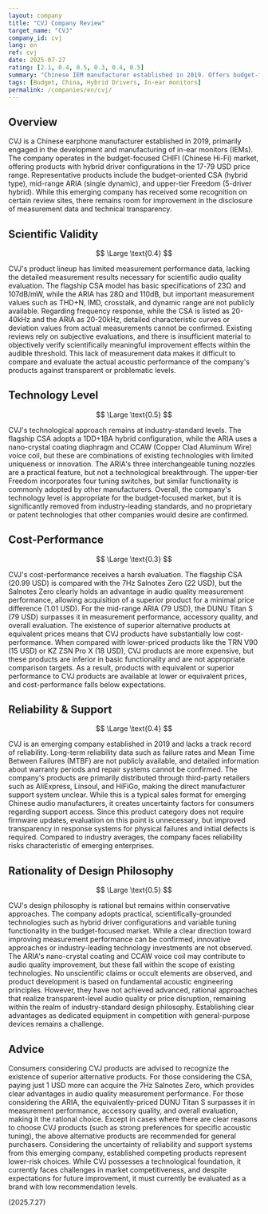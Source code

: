 ```yaml
---
layout: company
title: "CVJ Company Review"
target_name: "CVJ"
company_id: cvj
lang: en
ref: cvj
date: 2025-07-27
rating: [2.1, 0.4, 0.5, 0.3, 0.4, 0.5]
summary: "Chinese IEM manufacturer established in 2019. Offers budget-focused hybrid-driver earphones in their product lineup, but faces challenges in cost-performance and technological innovation due to the existence of superior competing products at equivalent prices."
tags: [Budget, China, Hybrid Drivers, In-ear monitors]
permalink: /companies/en/cvj/
---
```

## Overview

CVJ is a Chinese earphone manufacturer established in 2019, primarily engaged in the development and manufacturing of in-ear monitors (IEMs). The company operates in the budget-focused CHIFI (Chinese Hi-Fi) market, offering products with hybrid driver configurations in the 17-79 USD price range. Representative products include the budget-oriented CSA (hybrid type), mid-range ARIA (single dynamic), and upper-tier Freedom (5-driver hybrid). While this emerging company has received some recognition on certain review sites, there remains room for improvement in the disclosure of measurement data and technical transparency.

## Scientific Validity

$$ \Large \text{0.4} $$

CVJ's product lineup has limited measurement performance data, lacking the detailed measurement results necessary for scientific audio quality evaluation. The flagship CSA model has basic specifications of 23Ω and 107dB/mW, while the ARIA has 28Ω and 110dB, but important measurement values such as THD+N, IMD, crosstalk, and dynamic range are not publicly available. Regarding frequency response, while the CSA is listed as 20-40kHz and the ARIA as 20-20kHz, detailed characteristic curves or deviation values from actual measurements cannot be confirmed. Existing reviews rely on subjective evaluations, and there is insufficient material to objectively verify scientifically meaningful improvement effects within the audible threshold. This lack of measurement data makes it difficult to compare and evaluate the actual acoustic performance of the company's products against transparent or problematic levels.

## Technology Level

$$ \Large \text{0.5} $$

CVJ's technological approach remains at industry-standard levels. The flagship CSA adopts a 1DD+1BA hybrid configuration, while the ARIA uses a nano-crystal coating diaphragm and CCAW (Copper Clad Aluminum Wire) voice coil, but these are combinations of existing technologies with limited uniqueness or innovation. The ARIA's three interchangeable tuning nozzles are a practical feature, but not a technological breakthrough. The upper-tier Freedom incorporates four tuning switches, but similar functionality is commonly adopted by other manufacturers. Overall, the company's technology level is appropriate for the budget-focused market, but it is significantly removed from industry-leading standards, and no proprietary or patent technologies that other companies would desire are confirmed.

## Cost-Performance

$$ \Large \text{0.3} $$

CVJ's cost-performance receives a harsh evaluation. The flagship CSA (20.99 USD) is compared with the 7Hz Salnotes Zero (22 USD), but the Salnotes Zero clearly holds an advantage in audio quality measurement performance, allowing acquisition of a superior product for a minimal price difference (1.01 USD). For the mid-range ARIA (79 USD), the DUNU Titan S (79 USD) surpasses it in measurement performance, accessory quality, and overall evaluation. The existence of superior alternative products at equivalent prices means that CVJ products have substantially low cost-performance. When compared with lower-priced products like the TRN V90 (15 USD) or KZ ZSN Pro X (18 USD), CVJ products are more expensive, but these products are inferior in basic functionality and are not appropriate comparison targets. As a result, products with equivalent or superior performance to CVJ products are available at lower or equivalent prices, and cost-performance falls below expectations.

## Reliability & Support

$$ \Large \text{0.4} $$

CVJ is an emerging company established in 2019 and lacks a track record of reliability. Long-term reliability data such as failure rates and Mean Time Between Failures (MTBF) are not publicly available, and detailed information about warranty periods and repair systems cannot be confirmed. The company's products are primarily distributed through third-party retailers such as AliExpress, Linsoul, and HiFiGo, making the direct manufacturer support system unclear. While this is a typical sales format for emerging Chinese audio manufacturers, it creates uncertainty factors for consumers regarding support access. Since this product category does not require firmware updates, evaluation on this point is unnecessary, but improved transparency in response systems for physical failures and initial defects is required. Compared to industry averages, the company faces reliability risks characteristic of emerging enterprises.

## Rationality of Design Philosophy

$$ \Large \text{0.5} $$

CVJ's design philosophy is rational but remains within conservative approaches. The company adopts practical, scientifically-grounded technologies such as hybrid driver configurations and variable tuning functionality in the budget-focused market. While a clear direction toward improving measurement performance can be confirmed, innovative approaches or industry-leading technology investments are not observed. The ARIA's nano-crystal coating and CCAW voice coil may contribute to audio quality improvement, but these fall within the scope of existing technologies. No unscientific claims or occult elements are observed, and product development is based on fundamental acoustic engineering principles. However, they have not achieved advanced, rational approaches that realize transparent-level audio quality or price disruption, remaining within the realm of industry-standard design philosophy. Establishing clear advantages as dedicated equipment in competition with general-purpose devices remains a challenge.

## Advice

Consumers considering CVJ products are advised to recognize the existence of superior alternative products. For those considering the CSA, paying just 1 USD more can acquire the 7Hz Salnotes Zero, which provides clear advantages in audio quality measurement performance. For those considering the ARIA, the equivalently-priced DUNU Titan S surpasses it in measurement performance, accessory quality, and overall evaluation, making it the rational choice. Except in cases where there are clear reasons to choose CVJ products (such as strong preferences for specific acoustic tuning), the above alternative products are recommended for general purchasers. Considering the uncertainty of reliability and support systems from this emerging company, established competing products represent lower-risk choices. While CVJ possesses a technological foundation, it currently faces challenges in market competitiveness, and despite expectations for future improvement, it must currently be evaluated as a brand with low recommendation levels.

(2025.7.27)